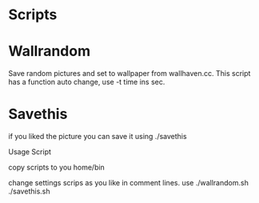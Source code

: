 # Scripts

<h1>Wallrandom</h1>

Save random pictures and set to wallpaper from wallhaven.cc.
This script has a function auto change, use -t time ins sec.

<h1>Savethis</h1>

if you liked the picture you can save it using ./savethis

Usage Script

copy scripts to you home/bin

change settings scrips as you like in comment lines.
use ./wallrandom.sh ./savethis.sh

